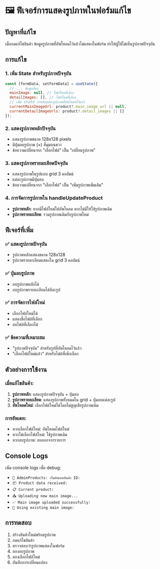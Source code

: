 # 🖼️ ฟีเจอร์การแสดงรูปภาพในฟอร์มแก้ไข

## ปัญหาที่แก้ไข
เมื่อกดแก้ไขสินค้า ข้อมูลรูปภาพที่อัพโหลดไว้แล้วไม่แสดงในฟอร์ม ทำให้ผู้ใช้ไม่เห็นรูปภาพปัจจุบัน

## การแก้ไข

### 1. เพิ่ม State สำหรับรูปภาพปัจจุบัน
```javascript
const [formData, setFormData] = useState({
  // ... ข้อมูลอื่นๆ
  mainImage: null, // ไฟล์ใหม่ที่เลือก
  detailImages: [], // ไฟล์ใหม่ที่เลือก
  // เพิ่ม state สำหรับแสดงรูปภาพที่อัพโหลดไว้แล้ว
  currentMainImageUrl: product?.main_image_url || null,
  currentDetailImageUrls: product?.detail_images || []
});
```

### 2. แสดงรูปภาพหลักปัจจุบัน
- แสดงรูปภาพขนาด 128x128 pixels
- มีปุ่มลบรูปภาพ (×) ที่มุมบนขวา
- ข้อความเปลี่ยนจาก "เลือกไฟล์" เป็น "เปลี่ยนรูปภาพ"

### 3. แสดงรูปภาพรายละเอียดปัจจุบัน
- แสดงรูปภาพในรูปแบบ grid 3 คอลัมน์
- แต่ละรูปภาพมีปุ่มลบ
- ข้อความเปลี่ยนจาก "เลือกไฟล์" เป็น "เพิ่มรูปภาพเพิ่มเติม"

### 4. การจัดการรูปภาพใน handleUpdateProduct
- **รูปภาพหลัก**: หากมีไฟล์ใหม่ให้อัพโหลด หากไม่มีให้ใช้รูปภาพเดิม
- **รูปภาพรายละเอียด**: รวมรูปภาพเดิมกับรูปภาพใหม่

## ฟีเจอร์ที่เพิ่ม

### ✅ แสดงรูปภาพปัจจุบัน
- รูปภาพหลักแสดงขนาด 128x128
- รูปภาพรายละเอียดแสดงใน grid 3 คอลัมน์

### ✅ ปุ่มลบรูปภาพ
- ลบรูปภาพหลักได้
- ลบรูปภาพรายละเอียดได้ทีละรูป

### ✅ การจัดการไฟล์ใหม่
- เลือกไฟล์ใหม่ได้
- แสดงชื่อไฟล์ที่เลือก
- ลบไฟล์ที่เลือกได้

### ✅ ข้อความที่เหมาะสม
- "รูปภาพปัจจุบัน" สำหรับรูปที่อัพโหลดไว้แล้ว
- "เลือกไฟล์ใหม่แล้ว" สำหรับไฟล์ที่เพิ่งเลือก

## ตัวอย่างการใช้งาน

### เมื่อแก้ไขสินค้า:
1. **รูปภาพหลัก**: แสดงรูปภาพปัจจุบัน + ปุ่มลบ
2. **รูปภาพรายละเอียด**: แสดงรูปภาพทั้งหมดใน grid + ปุ่มลบแต่ละรูป
3. **อัพโหลดใหม่**: เลือกไฟล์ใหม่ได้โดยไม่สูญเสียรูปภาพเดิม

### การอัพเดท:
- หากเลือกไฟล์ใหม่: อัพโหลดไฟล์ใหม่
- หากไม่เลือกไฟล์ใหม่: ใช้รูปภาพเดิม
- หากลบรูปภาพ: ลบออกจากรายการ

## Console Logs
เพิ่ม console logs เพื่อ debug:
- `🔄 AdminProducts: เริ่มอัพเดทสินค้า ID:`
- `📦 Product data received:`
- `📋 Current product:`
- `📤 Uploading new main image...`
- `✅ Main image uploaded successfully:`
- `🔄 Using existing main image:`

## การทดสอบ
1. สร้างสินค้าใหม่พร้อมรูปภาพ
2. กดแก้ไขสินค้า
3. ตรวจสอบว่ารูปภาพแสดงในฟอร์ม
4. ลองลบรูปภาพ
5. ลองเลือกไฟล์ใหม่
6. บันทึกการเปลี่ยนแปลง 
